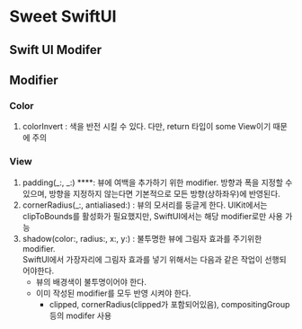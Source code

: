 # Sweet SwiftUI

## Swift UI Modifer

## Modifier

### Color

1. colorInvert : 색을 반전 시킬 수 있다. 다만, return 타입이 some View이기 때문에 주의

### View

1. padding(_:, _:) ****: 뷰에 여백을 추가하기 위한 modifier. 방향과 폭을 지정할 수 있으며, 방향을 지정하지 않는다면 기본적으로 모든 방향(상하좌우)에 반영된다.
2. cornerRadius(_:, antialiased:) : 뷰의 모서리를 둥글게 한다. UIKit에서는 clipToBounds를 활성화가 필요했지만, SwiftUI에서는 해당 modifier로만 사용 가능
3. shadow(color:, radius:, x:, y:) : 불투명한 뷰에 그림자 효과를 주기위한 modifier.</br> SwiftUI에서 가장자리에 그림자 효과를 넣기 위해서는 다음과 같은 작업이 선행되어야한다.
    - 뷰의 배경색이 불투명이어야 한다.
    - 이미 작성된 modifier를 모두 반영 시켜야 한다.
        - clipped, cornerRadius(clipped가 포함되어있음), compositingGroup 등의 modifer 사용
